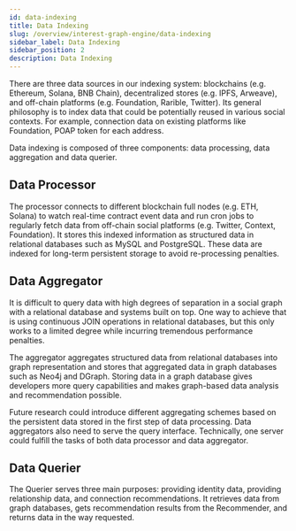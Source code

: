 ```yaml
---
id: data-indexing
title: Data Indexing
slug: /overview/interest-graph-engine/data-indexing
sidebar_label: Data Indexing
sidebar_position: 2
description: Data Indexing
---
```


There are three data sources in our indexing system: blockchains (e.g. Ethereum, Solana, BNB Chain), decentralized stores (e.g. IPFS, Arweave), and off-chain platforms (e.g. Foundation, Rarible, Twitter). Its general philosophy is to index data that could be potentially reused in various social contexts. For example, connection data on existing platforms like Foundation, POAP token for each address.

Data indexing is composed of three components: data processing, data aggregation and data querier.

## Data Processor

The processor connects to different blockchain full nodes (e.g. ETH, Solana) to watch real-time contract event data and run cron jobs to regularly fetch data from off-chain social platforms (e.g. Twitter, Context, Foundation). It stores this indexed information as structured data in relational databases such as MySQL and PostgreSQL. These data are indexed for long-term persistent storage to avoid re-processing penalties.

## Data Aggregator

It is difficult to query data with high degrees of separation in a social graph with a relational database and systems built on top. One way to achieve that is using continuous JOIN operations in relational databases, but this only works to a limited degree while incurring tremendous performance penalties.

The aggregator aggregates structured data from relational databases into graph representation and stores that aggregated data in graph databases such as Neo4j and DGraph. Storing data in a graph database gives developers more query capabilities and makes graph-based data analysis and recommendation possible.

Future research could introduce different aggregating schemes based on the persistent data stored in the first step of data processing. Data aggregators also need to serve the query interface. Technically, one server could fulfill the tasks of both data processor and data aggregator.

## Data Querier

The Querier serves three main purposes: providing identity data, providing relationship data, and connection recommendations. It retrieves data from graph databases, gets recommendation results from the Recommender, and returns data in the way requested.

